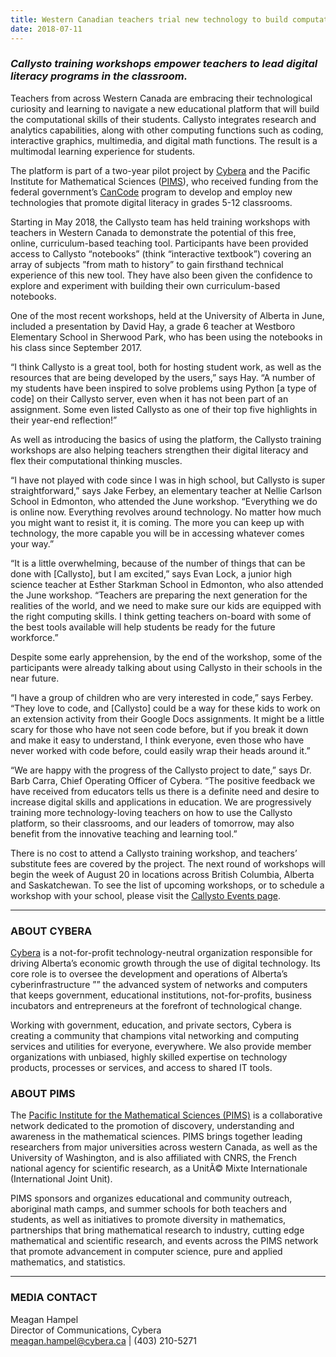 ```yaml
---
title: Western Canadian teachers trial new technology to build computational thinking
date: 2018-07-11
---
```

<h3 class="has-text-align-center wp-block-heading"><em><strong>Callysto training workshops empower teachers to lead digital literacy programs in the classroom.</strong></em></h3>



<p><span style="font-weight: 400;">Teachers from across Western Canada are embracing their technological curiosity and learning to navigate a new educational platform that will build the computational skills of their students. Callysto integrates research and analytics capabilities, along with other computing functions such as coding, interactive graphics, multimedia, and digital math functions. The result is a multimodal learning experience for students.</span></p>



<p><span style="font-weight: 400;">The platform is part of a two-year pilot project by </span><span style="text-decoration: underline;"><a href="https://www.cybera.ca/" target="_blank" rel="noopener noreferrer">Cybera</a></span><span style="font-weight: 400;"> and the Pacific Institute for Mathematical Sciences (</span><span style="text-decoration: underline;"><a href="https://www.pims.math.ca/" target="_blank" rel="noopener noreferrer">PIMS</a></span><span style="font-weight: 400;">), who received funding from the federal government’s </span><a href="https://www.canada.ca/en/innovation-science-economic-development/programs/science-technology-partnerships/cancode.html" target="_blank" rel="noopener noreferrer"><span style="text-decoration: underline;">CanCode</span></a><span style="font-weight: 400;"> program to develop and employ new technologies that promote digital literacy in grades 5-12 classrooms.</span></p>



<p><span style="font-weight: 400;">Starting in May 2018, the Callysto team has held training workshops with teachers in Western Canada to demonstrate the potential of this free, online, curriculum-based teaching tool. Participants have been provided access to Callysto “notebooks” (think “interactive textbook”) covering an array of subjects ”from math to history” to gain firsthand technical experience of this new tool. They have also been given the confidence to explore and experiment with building their own curriculum-based notebooks. </span></p>



<p><span style="font-weight: 400;">One of the most recent workshops, held at the University of Alberta in June, included a presentation by </span><span style="font-weight: 400;">David Hay, a grade 6 teacher at Westboro Elementary School in Sherwood Park, who has been using the notebooks in his class since September 2017.</span></p>



<p><span style="font-weight: 400;">“I think Callysto is a great tool, both for hosting student work, as well as the resources that are being developed by the users,” says Hay. “A number of my students have been inspired to solve problems using Python [a type of code] on their Callysto server, even when it has not been part of an assignment. Some even listed Callysto as one of their top five highlights in their year-end reflection!”</span></p>


<!-- 
<div class="wp-block-image post-img-shadow alignnone wp-image-616"><figure class="aligncenter"><img decoding="async" src="Callysto-Notebook_Shakespeare.png" alt="Callysto Notebook_Shakespeare" class="wp-image-616"><figcaption>Screenshot of a Callysto notebook that uses statistical techniques to study the language of Shakespeare. More examples of Callysto notebooks can be found <span style="text-decoration: underline;"><a href="https://www.callysto.ca/gallery-of-interesting-notebooks/" target="_blank" rel="noopener noreferrer">here</a></span>.</figcaption></figure></div> -->



<p><span style="font-weight: 400;">As well as introducing the basics of using the platform, the Callysto training workshops are also helping teachers strengthen their digital literacy and flex their computational thinking muscles. </span></p>



<p><span style="font-weight: 400;">“I have not played with code since I was in high school, but Callysto is super straightforward,” says Jake Ferbey, an elementary teacher at Nellie Carlson School in Edmonton, who attended the June workshop. “Everything we do is online now. Everything revolves around technology. No matter how much you might want to resist it, it is coming. The more you can keep up with technology, the more capable you will be in accessing whatever comes your way.”</span></p>



<p><span style="font-weight: 400;">“It is a little overwhelming, because of the number of things that can be done with [Callysto], but I am excited,” says Evan Lock, a junior high science teacher at Esther Starkman School in Edmonton, who also attended the June workshop. “Teachers are preparing the next generation for the realities of the world, and we need to make sure our kids are equipped with the right computing skills. I think getting teachers on-board with some of the best tools available will help students be ready for the future workforce.”</span></p>



<p><span style="font-weight: 400;">Despite some early apprehension, by the end of the workshop, some of the participants were already talking about using Callysto in their schools in the near future.</span></p>

<!-- 

<div class="wp-block-image post-img-shadow alignnone wp-image-617"><figure class="aligncenter"><img decoding="async" src="Teachers-Leaning-Callysto_Blog_news-size-1024x629.jpg" alt="Teachers Leaning Callysto" class="wp-image-617"><figcaption>A teacher playing with an interactive map during one of the Callysto training workshops.</figcaption></figure></div> -->

<p>“I have a group of children who are very interested in code,” says Ferbey. “They love to code, and [Callysto] could be a way for these kids to work on an extension activity from their Google Docs assignments. It might be a little scary for those who have not seen code before, but if you break it down and make it easy to understand, I think everyone, even those who have never worked with code before, could easily wrap their heads around it.”</p>

<p>“We are happy with the progress of the Callysto project to date,” says Dr. Barb Carra, Chief Operating Officer of Cybera. “The positive feedback we have received from educators tells us there is a definite need and desire to increase digital skills and applications in education. We are progressively training more technology-loving teachers on how to use the Callysto platform, so their classrooms, and our leaders of tomorrow, may also benefit from the innovative teaching and learning tool.”</p>



<p><span style="font-weight: 400;">There is no cost to attend a Callysto training workshop, and teachers’ substitute fees are covered by the project. The next round of workshops will begin the week of August 20 in locations across British Columbia, Alberta and Saskatchewan. To see the list of upcoming workshops, or to schedule a workshop with your school, please visit the </span><span style="text-decoration: underline;"><a href="https://www.callysto.ca/events/"><span style="font-weight: 400;">Callysto Events page</span></a></span><span style="font-weight: 400;">.</span></p>



<hr class="wp-block-separator">



<div class="wp-block-columns is-layout-flex wp-container-core-columns-layout-1 wp-block-columns-is-layout-flex">
<div class="wp-block-column is-layout-flow wp-block-column-is-layout-flow">
<h3 class="has-text-align-center wp-block-heading"><b>ABOUT CYBERA</b></h3>



<p><span style="text-decoration: underline;"><a href="https://www.cybera.ca/" target="_blank" rel="noopener noreferrer">Cybera</a></span><span style="font-weight: 400;"> is a not-for-profit technology-neutral organization responsible for driving Alberta’s economic growth through the use of digital technology. Its core role is to oversee the development and operations of Alberta’s cyberinfrastructure ”” the advanced system of networks and computers that keeps government, educational institutions, not-for-profits, business incubators and entrepreneurs at the forefront of technological change.</span></p>



<p><span style="font-weight: 400;">Working with government, education, and private sectors, Cybera is creating a community that champions vital networking and computing services and utilities for everyone, everywhere. We also provide member organizations with unbiased, highly skilled expertise on technology products, processes or services, and access to shared IT tools.&nbsp;&nbsp;</span></p>
</div>



<div class="wp-block-column is-layout-flow wp-block-column-is-layout-flow">
<h3 class="has-text-align-center wp-block-heading"><b>ABOUT PIMS</b></h3>



<p><span style="font-weight: 400;">The </span><span style="text-decoration: underline;"><a href="https://www.pims.math.ca/" target="_blank" rel="noopener noreferrer">Pacific Institute for the Mathematical Sciences (PIMS)</a></span><span style="font-weight: 400;"> is a collaborative network dedicated to the promotion of discovery, understanding and awareness in the mathematical sciences. PIMS brings together leading researchers from major universities across western Canada, as well as the University of Washington, and is also affiliated with CNRS, the French national agency for scientific research, as a UnitÃ© Mixte Internationale (International Joint Unit).</span></p>



<p><span style="font-weight: 400;">PIMS sponsors and organizes educational and community outreach, aboriginal math camps, and summer schools for both teachers and students, as well as initiatives to promote diversity in mathematics, partnerships that bring mathematical research to industry, cutting edge mathematical and scientific research, and events across the PIMS network that promote advancement in computer science, pure and applied mathematics, and statistics.</span></p>
</div>
</div>



<hr class="wp-block-separator">



<h3 class="has-text-align-center wp-block-heading"><b>MEDIA CONTACT</b></h3>



<p class="has-text-align-center"><span style="font-weight: 400;">Meagan Hampel<br>Director of Communications, Cybera<br><a href="mailto:meagan.hampel@cybera.ca" target="_blank" rel="noopener noreferrer">meagan.hampel@cybera.ca</a> | (403) 210-5271</span></p>